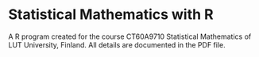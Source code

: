 # Statistical Mathematics with R
A R program created for the course CT60A9710 Statistical Mathematics of LUT University, Finland.
All details are documented in the PDF file.

